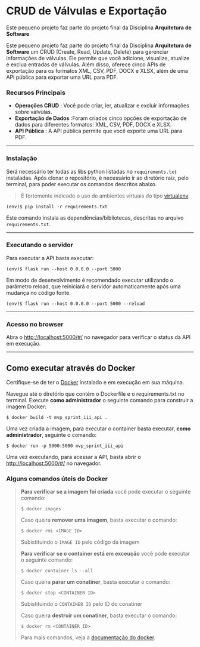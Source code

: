 # CRUD de Válvulas e Exportação

Este pequeno projeto faz parte do projeto final da Disciplina **Arquitetura de Software**

Este pequeno projeto faz parte do projeto final da Disciplina **Arquitetura de Software** um CRUD (Create, Read, Update, Delete) para gerenciar informações de válvulas. Ele permite que você adicione, visualize, atualize e exclua entradas de válvulas. Além disso, oferece cinco APIs de exportação para os formatos XML, CSV, PDF, DOCX e XLSX, além de uma API pública para exportar uma URL para PDF.

### Recursos Principais

* **Operações CRUD** : Você pode criar, ler, atualizar e excluir informações sobre válvulas.
* **Exportação de Dados** :Foram criados cinco opções de exportação de dados para diferentes formatos: XML, CSV, PDF, DOCX e XLSX.
* **API Pública** : A API pública permite que você exporte uma URL para PDF.

---

### Instalação

Será necessário ter todas as libs python listadas no `requirements.txt` instaladas.
Após clonar o repositório, é necessário ir ao diretório raiz, pelo terminal, para poder executar os comandos descritos abaixo.

> É fortemente indicado o uso de ambientes virtuais do tipo [virtualenv](https://virtualenv.pypa.io/en/latest/installation.html).

```
(env)$ pip install -r requirements.txt
```

Este comando instala as dependências/bibliotecas, descritas no arquivo `requirements.txt`.

---

### Executando o servidor

Para executar a API  basta executar:

```
(env)$ flask run --host 0.0.0.0 --port 5000
```

Em modo de desenvolvimento é recomendado executar utilizando o parâmetro reload, que reiniciará o servidor
automaticamente após uma mudança no código fonte.

```
(env)$ flask run --host 0.0.0.0 --port 5000 --reload
```

---

### Acesso no browser

Abra o [http://localhost:5000/#/](http://localhost:5000/#/) no navegador para verificar o status da API em execução.

---

## Como executar através do Docker

Certifique-se de ter o [Docker](https://docs.docker.com/engine/install/) instalado e em execução em sua máquina.

Navegue até o diretório que contém o Dockerfile e o requirements.txt no terminal.
Execute **como administrador** o seguinte comando para construir a imagem Docker:

```
$ docker build -t mvp_sprint_iii_api .
```

Uma vez criada a imagem, para executar o container basta executar, **como administrador**, seguinte o comando:

```
$ docker run -p 5000:5000 mvp_sprint_iii_api
```

Uma vez executando, para acessar a API, basta abrir o [http://localhost:5000/#/](http://localhost:5000/#/) no navegador.

### Alguns comandos úteis do Docker

> **Para verificar se a imagem foi criada** você pode executar o seguinte comando:
>
> ```
> $ docker images
> ```
> Caso queira **remover uma imagem**, basta executar o comando:
>
> ```
> $ docker rmi <IMAGE ID>
> ```
> Subistituindo o `IMAGE ID` pelo código da imagem
>
> **Para verificar se o container está em exceução** você pode executar o seguinte comando:
>
> ```
> $ docker container ls --all
> ```
> Caso queira **parar um conatiner**, basta executar o comando:
>
> ```
> $ docker stop <CONTAINER ID>
> ```
> Subistituindo o `CONTAINER ID` pelo ID do conatiner
>
> Caso queira **destruir um conatiner**, basta executar o comando:
>
> ```
> $ docker rm <CONTAINER ID>
> ```
> Para mais comandos, veja a [documentação do docker](https://docs.docker.com/engine/reference/run/).
